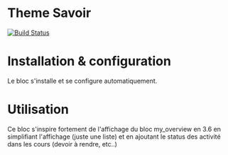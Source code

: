 Theme Savoir
==

[![Build Status](https://travis-ci.org/call-learning/moodle-block_savoir_mycourses.svg?branch=master)](https://travis-ci.org/call-learning/moodle-block_savoir_mycourses)


Installation & configuration
==

Le bloc s'installe et se configure automatiquement.


Utilisation
==

Ce bloc s'inspire fortement de l'affichage du bloc my_overview en 3.6 en
simplifiant l'affichage (juste une liste) et en ajoutant le status des
activité dans les cours (devoir à rendre, etc..)

